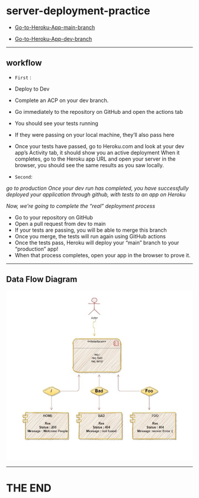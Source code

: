 # server-deployment-practice

- [Go-to-Heroku-App-main-branch](https://ruba-server-deploy-prod.herokuapp.com/)

- [Go-to-Heroku-App-dev-branch](https://ruba-server-deploy-dev.herokuapp.com/)


---

## workflow

- `First` : 

- Deploy to Dev
- Complete an ACP on your dev branch.
- Go immediately to the repository on GitHub and open the actions tab
- You should see your tests running
- If they were passing on your local machine, they’ll also pass here
- Once your tests have passed, go to Heroku.com and look at your dev app’s Activity tab, it should show you an active deployment
When it completes, go to the Heroku app URL and open your server in the browser, you should see the same results as you saw locally.


- `Second`:

*go to production Once your dev run has completed, you have successfully deployed your application through github, with tests to an app on Heroku*

*Now, we’re going to complete the “real” deployment process*

- Go to your repository on GitHub
- Open a pull request from dev to main
- If your tests are passing, you will be able to merge this branch
- Once you merge, the tests will run again using GitHub actions
- Once the tests pass, Heroku will deploy your “main” branch to your “production” app!
- When that process completes, open your app in the browser to prove it.


---


## Data Flow Diagram


![diagram](imgs/Untitled-Diagram.jpg)

---

# THE END
